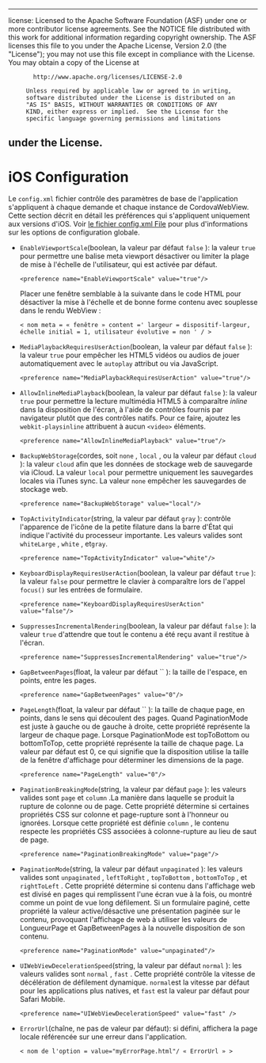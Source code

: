 * * *

license: Licensed to the Apache Software Foundation (ASF) under one or more contributor license agreements. See the NOTICE file distributed with this work for additional information regarding copyright ownership. The ASF licenses this file to you under the Apache License, Version 2.0 (the "License"); you may not use this file except in compliance with the License. You may obtain a copy of the License at

           http://www.apache.org/licenses/LICENSE-2.0
    
         Unless required by applicable law or agreed to in writing,
         software distributed under the License is distributed on an
         "AS IS" BASIS, WITHOUT WARRANTIES OR CONDITIONS OF ANY
         KIND, either express or implied.  See the License for the
         specific language governing permissions and limitations
    

## under the License.

# iOS Configuration

Le `config.xml` fichier contrôle des paramètres de base de l'application s'appliquent à chaque demande et chaque instance de CordovaWebView. Cette section décrit en détail les préférences qui s'appliquent uniquement aux versions d'iOS. Voir [le fichier config.xml File][1] pour plus d'informations sur les options de configuration globale.

 [1]: config_ref_index.md.html#The%20config.xml%20File

*   `EnableViewportScale`(boolean, la valeur par défaut `false` ): la valeur `true` pour permettre une balise meta viewport désactiver ou limiter la plage de mise à l'échelle de l'utilisateur, qui est activée par défaut.
    
        <preference name="EnableViewportScale" value="true"/>
        
    
    Placer une fenêtre semblable à la suivante dans le code HTML pour désactiver la mise à l'échelle et de bonne forme contenu avec souplesse dans le rendu WebView :
    
        < nom meta = « fenêtre » content =' largeur = dispositif-largeur, échelle initial = 1, utilisateur évolutive = non ' / >
        

*   `MediaPlaybackRequiresUserAction`(boolean, la valeur par défaut `false` ): la valeur `true` pour empêcher les HTML5 vidéos ou audios de jouer automatiquement avec le `autoplay` attribut ou via JavaScript.
    
        <preference name="MediaPlaybackRequiresUserAction" value="true"/>
        

*   `AllowInlineMediaPlayback`(boolean, la valeur par défaut `false` ): la valeur `true` pour permettre la lecture multimédia HTML5 à comparaître *inline* dans la disposition de l'écran, à l'aide de contrôles fournis par navigateur plutôt que des contrôles natifs. Pour ce faire, ajoutez les `webkit-playsinline` attribuent à aucun `<video>` éléments.
    
        <preference name="AllowInlineMediaPlayback" value="true"/>
        

*   `BackupWebStorage`(cordes, soit `none` , `local` , ou la valeur par défaut `cloud` ): la valeur `cloud` afin que les données de stockage web de sauvegarde via iCloud. La valeur `local` pour permettre uniquement les sauvegardes locales via iTunes sync. La valeur `none` empêcher les sauvegardes de stockage web.
    
        <preference name="BackupWebStorage" value="local"/>
        

*   `TopActivityIndicator`(string, la valeur par défaut `gray` ): contrôle l'apparence de l'icône de la petite filature dans la barre d'État qui indique l'activité du processeur importante. Les valeurs valides sont `whiteLarge` , `white` , et`gray`.
    
        <preference name="TopActivityIndicator" value="white"/>
        

*   `KeyboardDisplayRequiresUserAction`(boolean, la valeur par défaut `true` ): la valeur `false` pour permettre le clavier à comparaître lors de l'appel `focus()` sur les entrées de formulaire.
    
        <preference name="KeyboardDisplayRequiresUserAction" value="false"/>
        

*   `SuppressesIncrementalRendering`(boolean, la valeur par défaut `false` ): la valeur `true` d'attendre que tout le contenu a été reçu avant il restitue à l'écran.
    
        <preference name="SuppressesIncrementalRendering" value="true"/>
        

*   `GapBetweenPages`(float, la valeur par défaut `` ): la taille de l'espace, en points, entre les pages.
    
        <preference name="GapBetweenPages" value="0"/>
        

*   `PageLength`(float, la valeur par défaut `` ): la taille de chaque page, en points, dans le sens qui découlent des pages. Quand PaginationMode est juste à gauche ou de gauche à droite, cette propriété représente la largeur de chaque page. Lorsque PaginationMode est topToBottom ou bottomToTop, cette propriété représente la taille de chaque page. La valeur par défaut est 0, ce qui signifie que la disposition utilise la taille de la fenêtre d'affichage pour déterminer les dimensions de la page.
    
        <preference name="PageLength" value="0"/>
        

*   `PaginationBreakingMode`(string, la valeur par défaut `page` ): les valeurs valides sont `page` et `column` .La manière dans laquelle se produit la rupture de colonne ou de page. Cette propriété détermine si certaines propriétés CSS sur colonne et page-rupture sont à l'honneur ou ignorées. Lorsque cette propriété est définie `column` , le contenu respecte les propriétés CSS associées à colonne-rupture au lieu de saut de page.
    
        <preference name="PaginationBreakingMode" value="page"/>
        

*   `PaginationMode`(string, la valeur par défaut `unpaginated` ): les valeurs valides sont `unpaginated` , `leftToRight` , `topToBottom` , `bottomToTop` , et `rightToLeft` . Cette propriété détermine si contenu dans l'affichage web est divisé en pages qui remplissent l'une écran vue à la fois, ou montré comme un point de vue long défilement. Si un formulaire paginé, cette propriété la valeur active/désactive une présentation paginée sur le contenu, provoquant l'affichage de web à utiliser les valeurs de LongueurPage et GapBetweenPages à la nouvelle disposition de son contenu.
    
        <preference name="PaginationMode" value="unpaginated"/>
        

*   `UIWebViewDecelerationSpeed`(string, la valeur par défaut `normal` ): les valeurs valides sont `normal` , `fast` . Cette propriété contrôle la vitesse de décélération de défilement dynamique. `normal`est la vitesse par défaut pour les applications plus natives, et `fast` est la valeur par défaut pour Safari Mobile.
    
        <preference name="UIWebViewDecelerationSpeed" value="fast" />
        

*   `ErrorUrl`(chaîne, ne pas de valeur par défaut): si défini, affichera la page locale référencée sur une erreur dans l'application.
    
        < nom de l'option = value="myErrorPage.html"/ « ErrorUrl » >